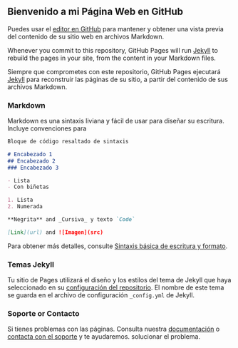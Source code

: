 ## Bienvenido a mi Página Web en GitHub

Puedes usar el [editor en GitHub](https://github.com/profesoratecno/web-page/edit/gh-pages/index.md) para mantener y obtener una vista previa del contenido de su sitio web en archivos Markdown.

Whenever you commit to this repository, GitHub Pages will run [Jekyll](https://jekyllrb.com/) to rebuild the pages in your site, from the content in your Markdown files.

Siempre que comprometes con este repositorio, GitHub Pages ejecutará [Jekyll](https://jekyllrb.com/) para reconstruir las páginas de su sitio, a partir del contenido de sus archivos Markdown. 

### Markdown

Markdown es una sintaxis liviana y fácil de usar para diseñar su escritura. Incluye convenciones para

```markdown
Bloque de código resaltado de sintaxis

# Encabezado 1
## Encabezado 2
### Encabezado 3

- Lista
- Con biñetas

1. Lista
2. Numerada 

**Negrita** and _Cursiva_ y texto `Code`

[Link](url) and ![Imagen](src)
```

Para obtener más detalles, consulte [Sintaxis básica de escritura y formato](https://docs.github.com/en/github/writing-on-github/getting-started-with-writing-and-formatting-on-github/basic-writing-and-formatting-syntax).

### Temas Jekyll

Tu sitio de Pages utilizará el diseño y los estilos del tema de Jekyll que haya seleccionado en su [configuración del repositorio](https://github.com/profesoratecno/web-page/settings/pages). El nombre de este tema se guarda en el archivo de configuración `_config.yml` de Jekyll.


### Soporte or Contacto
Si tienes problemas con las páginas. Consulta nuestra [documentación](https://docs.github.com/categories/github-pages-basics/) o [contacta con el soporte](https://support.github.com/contact) y te ayudaremos. solucionar el problema.
